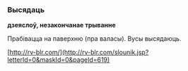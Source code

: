### Высядаць
**дзеяслоў, незакончанае трыванне**

Прабівацца на паверхню (пра валасы). Вусы высядаюць.

<a rel="author">[http://rv-blr.com/](http://rv-blr.com/slounik.jsp?letterId=0&maskId=0&pageId=619)</a>
